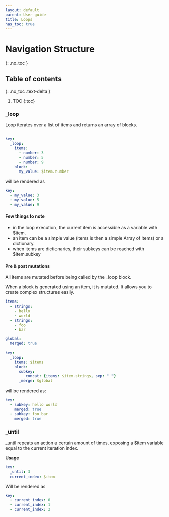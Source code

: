 ```yaml
---
layout: default
parent: User guide
title: Loops
has_toc: true
---
```

# Navigation Structure
{: .no_toc }

## Table of contents
{: .no_toc .text-delta }

1. TOC
{:toc}

### _loop

Loop iterates over a list of items and returns an array of blocks.

```yaml

key:
  _loop:
    items:
      - number: 3
      - number: 5
      - number: 9
    block:
      my_value: $item.number
```

will be rendered as
```yaml
key:
  - my_value: 3
  - my_value: 5
  - my_value: 9
```

#### Few things to note

* in the loop execution, the current item is accessible as a variable with $item.
* an item can be a simple value (items is then a simple Array of items) or a dictionary.
* when items are dictionaries, their subkeys can be reached with $item.subkey

#### Pre & post mutations

All items are mutated before being called by the _loop block.

When a block is generated using an item, it is mutated. It allows you to create complex structures easily.

```yaml
items:
  - strings:
    - hello
    - world
  - strings:
    - foo
    - bar

global:
  merged: true

key:
  _loop:
    items: $items
    block:
      subkey:
        _concat: {items: $item.strings, sep: " "}
      _merge: $global
```

will be rendered as:

```yaml
key:
  - subkey: hello world
    merged: true
  - subkey: foo bar
    merged: true
```

### _until

_until repeats an action a certain amount of times, exposing a $item variable equal to the current iteration index.

**Usage**
```yaml
key:
  _until: 3
  current_index: $item
```

Will be rendered as

```yaml
key:
  - current_index: 0
  - current_index: 1
  - current_index: 2
```